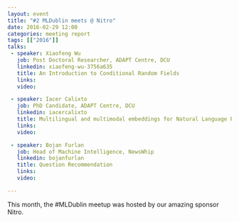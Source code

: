 ```yaml
---
layout: event
title: "#2 MLDublin meets @ Nitro"
date: 2016-02-29 12:00
categories: meeting report
tags: [["2016"]]
talks:
 - speaker: Xiaofeng Wu
   job: Post Doctoral Researcher, ADAPT Centre, DCU
   linkedin: xiaofeng-wu-3756a635
   title: An Introduction to Conditional Random Fields
   links:
   video:

 - speaker: Iacer Calixto
   job: PhD Candidate, ADAPT Centre, DCU
   linkedin: iacercalixto
   title: Multilingual and multimodal embeddings for Natural Language Processing
   links:
   video:

 - speaker: Bojan Furlan
   job: Head of Machine Intelligence, NewsWhip
   linkedin: bojanfurlan
   title: Question Recommendation
   links:
   video:

---
```


This month, the #MLDublin meetup was hosted by our amazing sponsor Nitro.
